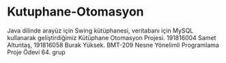 # Kutuphane-Otomasyon
Java dilinde arayüz için Swing kütüphanesi, veritabanı için MySQL kullanarak geliştirdiğimiz Kütüphane Otomasyon Projesi.
191816004 Samet Altuntaş, 191816058 Burak Yüksek.
BMT-209 Nesne Yönelimli Programlama Proje Ödevi 64. grup
